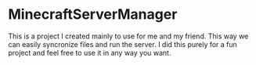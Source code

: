 # MinecraftServerManager

This is a project I created mainly to use for me and my friend. This way we can easily syncronize files and run the server. I did this purely for a fun project and feel free to use it in any way you want.
